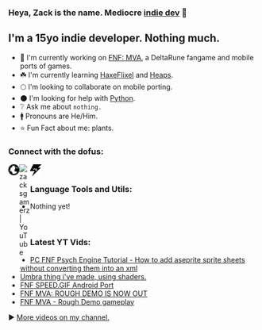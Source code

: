 ### Heya, Zack is the name. Mediocre [indie dev][PBSlink] 👋

## I'm a 15yo indie developer. Nothing much.
- 📑 I'm currently working on [FNF: MVA][MVAgj], a DeltaRune fangame and mobile ports of games.
- ☘️ I'm currently learning [HaxeFlixel][haxeflLink] and [Heaps][heapslink].
- 🌕 I'm looking to collaborate on mobile porting.
- 🌑 I'm looking for help with [Python][PythonLink].
- ❔ Ask me about `nothing.`
- 🚹 Pronouns are He/Him.
- ⭐ Fun Fact about me: plants.

### Connect with the dofus:

[<img align="left" alt="codeSTACKr.com" width="22px" src="https://raw.githubusercontent.com/iconic/open-iconic/master/svg/globe.svg" />][website]
[<img align="left" alt="zacksgamerz | YouTube" width="22px" src="https://cdn.jsdelivr.net/npm/simple-icons@v3/icons/youtube.svg" />][ytlink]
[<img align="left" alt="zacksgamerz | GameJolt" width="22px" src="https://github.com/zacksgamerz/zacksgamerz/raw/main/art/Daco_5773133.svg" />][GJlink]
<!--[<img align="left" alt="codeSTACKr | Twitter" width="22px" src="https://cdn.jsdelivr.net/npm/simple-icons@v3/icons/twitter.svg" />][twitter]
[<img align="left" alt="codeSTACKr | LinkedIn" width="22px" src="https://cdn.jsdelivr.net/npm/simple-icons@v3/icons/linkedin.svg" />][linkedin]
[<img align="left" alt="codeSTACKr | Instagram" width="22px" src="https://cdn.jsdelivr.net/npm/simple-icons@v3/icons/instagram.svg" />][instagram]-->

<br />

### Language Tools and Utils:

- Nothing yet!

<br />

### Latest YT Vids:

<!-- YOUTUBE:START -->
- [PC FNF Psych Engine Tutorial - How to add aseprite sprite sheets without converting them into an xml](https://www.youtube.com/watch?v=EVfaRs5Y4lc)
- [Umbra thing i&#39;ve made, using shaders.](https://www.youtube.com/watch?v=SlIKF8BlqRw)
- [FNF SPEED.GIF Android Port](https://www.youtube.com/watch?v=rJZQUrv19aE)
- [FNF MVA: ROUGH DEMO IS NOW OUT](https://www.youtube.com/watch?v=x6GMpvf1yxY)
- [FNF MVA - Rough Demo gameplay](https://www.youtube.com/watch?v=cnwLWW_H3pM)
<!-- YOUTUBE:END -->

▶️ [More videos on my channel.][ytlink]

<br />
<br />

[PythonLink]: https://github.com/python
[heapslink]: https://heaps.io/
[haxeflLink]: https://github.com/HaxeFlixel/flixel
[MVAgj]: https://gamejolt.com/games/madvirusattack/643489
[website]: https://dev.to/zacksgamerz
[GJlink]: https://gamejolt.com/@zacksgamerz
[PBSlink]: https://gamejolt.com/@PowerRoomStudio
[course]: http://vsCodeHero.com
[twitter]: https://twitter.com/codeSTACKr
[ytlink]: https://youtube.com/channel/UCbWNOpUvvruwi3pbYVC_yWQ
[instagram]: https://instagram.com/codeSTACKr
[linkedin]: https://linkedin.com/in/codeSTACKr
[webdevplaylist]: https://www.youtube.com/playlist?list=PLkwxH9e_vrAJ0WbEsFA9W3I1W-g_BTsbt
[jsplaylist]: https://www.youtube.com/playlist?list=PLkwxH9e_vrALRJKu7wfXby3MKeflhTu6B
[cssplaylist]: https://www.youtube.com/playlist?list=PLkwxH9e_vrALSdvZuEh6gqQdmDoDIoqz4
[reactplaylist]: https://www.youtube.com/playlist?list=PLkwxH9e_vrAK4TdffpxKY3QGyHCpxFcQ0


<!--
**zacksgamerz/zacksgamerz** is a ✨ _special_ ✨ repository because its `README.md` (this file) appears on your GitHub profile.

Here are some ideas to get you started:

- 🔭 I’m currently working on ...
- 🌱 I’m currently learning ...
- 👯 I’m looking to collaborate on ...
- 🤔 I’m looking for help with ...
- 💬 Ask me about ...
- 📫 How to reach me: ...
- 😄 Pronouns: ...
- ⚡ Fun fact: ...
-->
